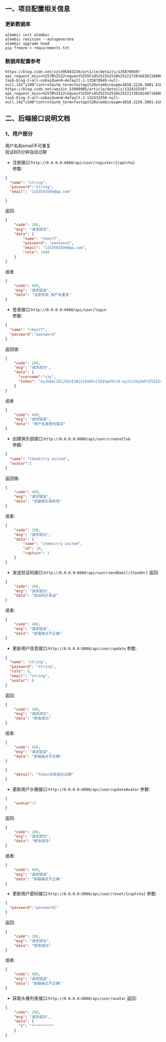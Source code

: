 ## 一、项目配置相关信息
### 更新数据库  
`alembic init alembic`  
`alembic revision --autogenerate`  
`alembic upgrade head`   
`pip freeze > requirements.txt`

### 数据库配置参考
    https://blog.csdn.net/zyl495843236/article/details/135870949?ops_request_misc=%257B%2522request%255Fid%2522%253A%2522172016836116800226543694%2522%252C%2522scm%2522%253A%252220140713.130102334..%2522%257D&request_id=172016836116800226543694&biz_id=0&utm_medium=distribute.pc_search_result.none-task-blog-2~all~sobaiduend~default-1-135870949-null-null.142^v100^control&utm_term=fastapi%20alembic&spm=1018.2226.3001.4187
    https://blog.csdn.net/weixin_53999905/article/details/132433250?ops_request_misc=%257B%2522request%255Fid%2522%253A%2522172018248716800211513462%2522%252C%2522scm%2522%253A%252220140713.130102334..%2522%257D&request_id=172018248716800211513462&biz_id=0&utm_medium=distribute.pc_search_result.none-task-blog-2~all~sobaiduend~default-2-132433250-null-null.142^v100^control&utm_term=fastapi%20alembic&spm=1018.2226.3001.4187







## 二、后端接口说明文档
### 1、用户部分
用户名和email不可重复  
验证码5分钟自动过期

* 注册接口:`http://0.0.0.0:8080/api/user/register/{captcha}`  
参数:
```json
{
  "name": "string",
  "password":"string",
  "email": "1153592594@qq.com"

}
```
返回:
```json
{
    "code": 200,
    "msg": "请求成功",
    "data": {
        "name": "chen77",
        "password": "password",
        "email": "1153592594@qq.com",
        "role": 1000
    }
}
```
或者  
```json
{
    "code": 400,
    "msg": "请求错误",
    "data": "注册失败,用户名重复"
}
```
  
  
  
* 登录接口:`http://0.0.0.0:8080/api/user/login`  
参数:  
```json
{
  "name": "chen77",
  "password":"password"
}

```

返回值:
```json
{
    "code": 200,
    "msg": "请求成功",
    "data": {
      "username":"czy",
      "token": "eyJhbGciOiJIUzI1NiIsInR5cCI6IkpXVCJ9.eyJ1c2VybmFtZSI6ImNoZW4iLCJleHAiOjE3MjA2ODc1NzZ9.PCkfhzKwRH46HDUAYCUxYbcPog5FjZeDvcGzCfOpAso"
    }
}
```
或者  
```json
{
    "code": 400,
    "msg": "请求错误",
    "data": "用户名或密码错误"
}
```

* 创建俱乐部接口:`http://0.0.0.0:8080/api/user/createClub`  
参数:
```json
{
  "name": "chemistry united",
  "avatar":1
}
```
返回值:  
```json
{
    "code": 400,
    "msg": "请求错误",
    "data": "创建俱乐部失败"
}
```  
或者:  
```json
{
    "code": 200,
    "msg": "请求成功",
    "data": {
        "name": "chemistry united",
        "id": 10,
        "captain": 1
    }
}
```

* 发送验证码接口:`http://0.0.0.0:8080/api/user/sendEmail/{toaddr}`
返回:  
```json
{
    "code": 200,
    "msg": "请求成功",
    "data": "验证码已发送"
}
```
或者:
```json
{
    "code": 400,
    "msg": "请求错误",
    "data": "邮箱格式不正确"
}
```

* 更新用户信息接口:`http://0.0.0.0:8080/api/user/update`
参数:  
```json
{
  "name": "string",
  "password": "string",
  "role": 0,
  "email": "string",
  "avatar": 0
}
```
返回:  
```json
{
    "code": 200,
    "msg": "请求成功",
    "data": "修改成功"
}
```
或者:
```json
{
    "code": 400,
    "msg": "请求错误",
    "data": "邮箱格式不正确"
}
```
```json
{
    "detail": "Token无效或已过期"
}
```
* 更新用户头像接口:`http://0.0.0.0:8080/api/user/updateAvatar`
参数:  
```json
{
    "avatar":7
}
```
返回:  
```json
{
    "code": 200,
    "msg": "请求成功",
    "data": "修改成功"
}
```
或者:
```json
{
    "code": 400,
    "msg": "请求错误",
    "data": "邮箱格式不正确"
}
```

* 更新用户密码接口:`http://0.0.0.0:8080/api/user/reset/{captcha}`
参数:  
```json
{
  "password":"password1"
}
```
返回:  
```json
{
    "code": 200,
    "msg": "请求成功",
    "data": "修改成功"
}
```
或者:
```json
{
    "code": 400,
    "msg": "请求错误",
    "data": "邮箱格式不正确"
}
```

* 获取头像列表接口:`http://0.0.0.0:8080/api/user/avatar`
返回:  
```json
{
    "code": 200,
    "msg": "请求成功",
    "data": {
      "1": "*********"
    }
}
```